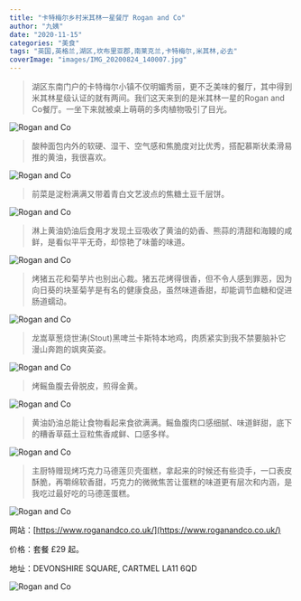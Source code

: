 ```yaml
---
title: "卡特梅尔乡村米其林一星餐厅 Rogan and Co"
author: "九姨"
date: "2020-11-15"
categories: "美食"
tags: "英国,英格兰,湖区,坎布里亚郡,南莱克兰,卡特梅尔,米其林,必去"
coverImage: "images/IMG_20200824_140007.jpg"
---
```


>湖区东南门户的卡特梅尔小镇不仅明媚秀丽，更不乏美味的餐厅，其中得到米其林星级认证的就有两间。我们这天来到的是米其林一星的Rogan and Co餐厅。一坐下来就被桌上萌萌的多肉植物吸引了目光。

![Rogan and Co](images/IMG_20200824_133630.jpg)

>酸种面包内外的软硬、湿干、空气感和焦脆度对比优秀，搭配慕斯状柔滑易推的黄油，我很喜欢。

![Rogan and Co](images/IMG_20200824_132845.jpg)

>前菜是淀粉满满又带着青白文艺波点的焦糖土豆千层饼。

![Rogan and Co](images/IMG_20200824_133858.jpg)

>淋上黄油奶油后食用才发现土豆吸收了黄油的奶香、熊蒜的清甜和海鳗的咸鲜，是看似平平无奇，却惊艳了味蕾的味道。

![Rogan and Co](images/IMG_20200824_133951.jpg)

>烤猪五花和菊芋片也别出心裁。猪五花烤得很香，但不令人感到罪恶，因为向日葵的块茎菊芋是有名的健康食品，虽然味道香甜，却能调节血糖和促进肠道蠕动。

![Rogan and Co](images/IMG_20200824_133907.jpg)

>龙嵩草葱烧世涛(Stout)黑啤兰卡斯特本地鸡，肉质紧实到我不禁要脑补它漫山奔跑的飒爽英姿。

![Rogan and Co](images/IMG_20200824_135857.jpg)

>烤鳐鱼腹去骨脱皮，煎得金黄。

![Rogan and Co](images/IMG_20200824_135850.jpg)

>黄油奶油总能让食物看起来食欲满满。鳐鱼腹肉口感细腻、味道鲜甜，底下的糟香草菇土豆粒焦香咸鲜、口感多样。

![Rogan and Co](images/IMG_20200824_140007.jpg)

>主厨特赠现烤巧克力马德莲贝壳蛋糕，拿起来的时候还有些烫手，一口表皮酥脆，再嚼绵软香甜，巧克力的微微焦苦让蛋糕的味道更有层次和内涵，是我吃过最好吃的马德莲蛋糕。

![Rogan and Co](images/IMG_20200824_143418.jpg)


网站：[https://www.roganandco.co.uk/](https://www.roganandco.co.uk/)

价格：套餐 £29 起。

地址：DEVONSHIRE SQUARE, CARTMEL LA11 6QD

![Rogan and Co](images/roganandco.jpg)